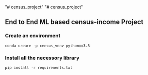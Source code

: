 "# census_project" 
"# census_project" 

## End to End ML based census-income Project

### Create an environment
```
conda creare -p census_venv python==3.8
```

### Install all the necessory library
```
pip install -r requirements.txt
```
